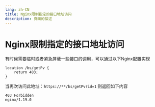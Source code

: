 ```yaml
---
lang: zh-CN  
title: Nginx限制指定的接口地址访问  
description: 页面的描述
---
```


# Nginx限制指定的接口地址访问

有时候需要临时或者紧急屏蔽一些接口的调用，可以通过以下Nginx配置实现

```text
location /bs/getPv {
    return 403;
}
```

当再次访问此地址：`https://**/bs/getPv?id=1` 则返回如下内容

```text
403 Forbidden
nginx/1.19.0
```

<Comment></Comment>
